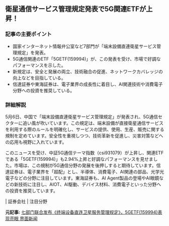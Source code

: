 ## 衛星通信サービス管理規定発表で5G関連ETFが上昇！

### 記事の主要ポイント

* 国家インターネット情報弁公室など7部門が「端末設備直連衛星サービス管理規定」を発表。
* 5G通信関連のETF「5GETF(159994)」が、この発表を受け、市場で好調なパフォーマンスを示した。
* 新規定は、安全と発展の両立、技術融合の促進、ネットワークカバレッジの向上などを目指している。
* 信達証券や東海証券は、電子業界の成長性に着目し、AI関連技術や消費電子分野への投資を推奨している。

### 詳細解説

5月6日、中国で「端末設備直連衛星サービス管理規定」が発表され、5G通信セクターに追い風が吹いています。この規定は、端末設備が直接衛星通信サービスを利用する際のルールを明確化し、サービスの提供、使用、生産、販売に関する規制を定めています。安全性を重視しつつ、技術革新を促進し、災害対策などへの応用も視野に入れています。

このニュースを受け、中証5G通信テーマ指数（csi931079）が上昇し、関連ETFである「5GETF(159994)」も2.94%上昇と好調なパフォーマンスを見せました。市場は、この規制が5G通信分野の発展を後押しすると期待しています。信達証券は、電子業界を「超配」とし、半導体、消費電子、AI関連の部品、光学光電子などの分野に注目しています。東海証券も、AI Agent製品の登場やAI眼鏡などの新技術に注目し、AIOT、AI駆動、デバイス材料、消費電子といった分野への投資を推奨しています。

| 証券会社 | 注目分野 

**元記事:** [七部门联合发布《终端设备直连卫星服务管理规定》，5GETF(159994)表现亮眼 界面新闻](https://m.jiemian.com/article/12740824.html)